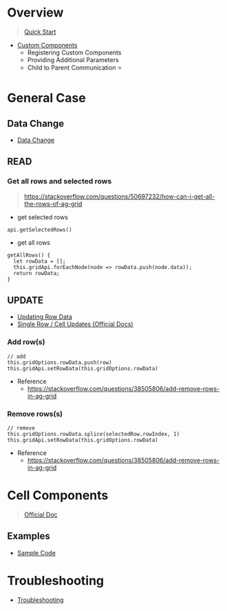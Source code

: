 # Overview
> [Quick Start](https://ag-grid.com/angular-data-grid/)
- [Custom Components](https://ag-grid.com/angular-data-grid/components/)
  - Registering Custom Components
  - Providing Additional Parameters
  - Child to Parent Communication :star:

# General Case
## Data Change
- [Data Change](data-change.md)
## READ
### Get all rows and selected rows
> https://stackoverflow.com/questions/50697232/how-can-i-get-all-the-rows-of-ag-grid
- get selected rows
```
api.getSelectedRows()
```
- get all rows
```
getAllRows() {
  let rowData = [];
  this.gridApi.forEachNode(node => rowData.push(node.data));
  return rowData;
}
```

## UPDATE
- [Updating Row Data](https://ag-grid.com/angular-data-grid/data-update-row-data/)
- [Single Row / Cell Updates (Official Docs)](https://ag-grid.com/angular-data-grid/data-update-single-row-cell/)
### Add row(s)
```
// add
this.gridOptions.rowData.push(row)
this.gridApi.setRowData(this.gridOptions.rowData)
```
- Reference
  - https://stackoverflow.com/questions/38505806/add-remove-rows-in-ag-grid

### Remove rows(s)
```
// remove
this.gridOptions.rowData.splice(selectedRow.rowIndex, 1)
this.gridApi.setRowData(this.gridOptions.rowData)
```
- Reference
  - https://stackoverflow.com/questions/38505806/add-remove-rows-in-ag-grid

# Cell Components
> [Official Doc](https://www.ag-grid.com/angular-data-grid/component-cell-renderer/)
## Examples
- [Sample Code](https://www.ag-grid.com/angular-data-grid/component-cell-renderer/)

# Troubleshooting
- [Troubleshooting](troubleshooting.md)
